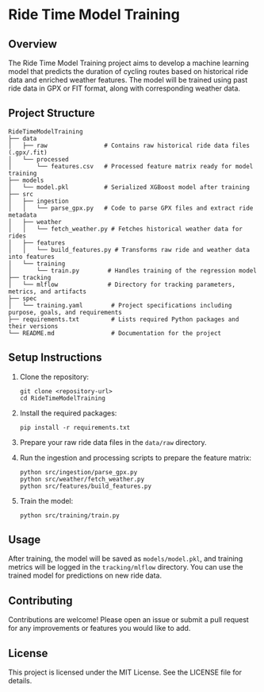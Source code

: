 # Ride Time Model Training

## Overview
The Ride Time Model Training project aims to develop a machine learning model that predicts the duration of cycling routes based on historical ride data and enriched weather features. The model will be trained using past ride data in GPX or FIT format, along with corresponding weather data.

## Project Structure
```
RideTimeModelTraining
├── data
│   ├── raw                # Contains raw historical ride data files (.gpx/.fit)
│   └── processed
│       └── features.csv   # Processed feature matrix ready for model training
├── models
│   └── model.pkl          # Serialized XGBoost model after training
├── src
│   ├── ingestion
│   │   └── parse_gpx.py   # Code to parse GPX files and extract ride metadata
│   ├── weather
│   │   └── fetch_weather.py # Fetches historical weather data for rides
│   ├── features
│   │   └── build_features.py # Transforms raw ride and weather data into features
│   └── training
│       └── train.py        # Handles training of the regression model
├── tracking
│   └── mlflow              # Directory for tracking parameters, metrics, and artifacts
├── spec
│   └── training.yaml        # Project specifications including purpose, goals, and requirements
├── requirements.txt         # Lists required Python packages and their versions
└── README.md                # Documentation for the project
```

## Setup Instructions
1. Clone the repository:
   ```
   git clone <repository-url>
   cd RideTimeModelTraining
   ```

2. Install the required packages:
   ```
   pip install -r requirements.txt
   ```

3. Prepare your raw ride data files in the `data/raw` directory.

4. Run the ingestion and processing scripts to prepare the feature matrix:
   ```
   python src/ingestion/parse_gpx.py
   python src/weather/fetch_weather.py
   python src/features/build_features.py
   ```

5. Train the model:
   ```
   python src/training/train.py
   ```

## Usage
After training, the model will be saved as `models/model.pkl`, and training metrics will be logged in the `tracking/mlflow` directory. You can use the trained model for predictions on new ride data.

## Contributing
Contributions are welcome! Please open an issue or submit a pull request for any improvements or features you would like to add.

## License
This project is licensed under the MIT License. See the LICENSE file for details.